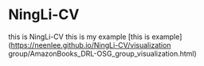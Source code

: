 # NingLi-CV
this is NingLi-CV
this is my example
[this is example](https://neenlee.github.io/NingLi-CV/visualization group/AmazonBooks_DRL-OSG_group_visualization.html)